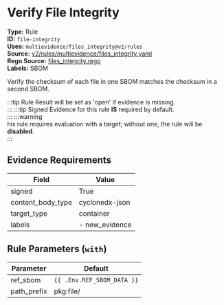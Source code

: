 # Verify File Integrity  
**Type:** Rule  
**ID:** `file-integrity`  
**Uses:** `multievidence/files_integrity@v2/rules`  
**Source:** [v2/rules/multievidence/files_integrity.yaml](https://github.com/scribe-public/sample-policies/v2/rules/multievidence/files_integrity.yaml)  
**Rego Source:** [files_integrity.rego](https://github.com/scribe-public/sample-policies/v2/rules/multievidence/files_integrity.rego)  
**Labels:** SBOM  

Verify the checksum of each file in one SBOM matches the checksum in a second SBOM.

:::tip 
Rule Result will be set as 'open' if evidence is missing.  
::: 
:::tip 
Signed Evidence for this rule **IS** required by default.  
::: 
:::warning  
his rule requires evaluation with a target; without one, the rule will be **disabled**.  
::: 

## Evidence Requirements  
| Field | Value |
|-------|-------|
| signed | True |
| content_body_type | cyclonedx-json |
| target_type | container |
| labels | - new_evidence |

## Rule Parameters (`with`)  
| Parameter | Default |
|-----------|---------|
| ref_sbom | `{{ .Env.REF_SBOM_DATA }}` |
| path_prefix | pkg:file/ |

